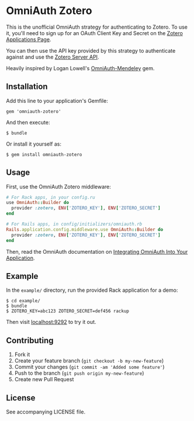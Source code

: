 # OmniAuth Zotero

This is the unofficial OmniAuth strategy for authenticating to Zotero. To
use it, you'll need to sign up for an OAuth Client Key and Secret
on the [Zotero Applications Page](https://www.zotero.org/oauth/apps).

You can then use the API key provided by this strategy to authenticate
against and use the
[Zotero Server API](https://www.zotero.org/support/dev/server_api/oauth).

Heavily inspired by Logan Lowell's
[OmniAuth-Mendeley](https://github.com/fractaloop/omniauth-mendeley) gem.

## Installation

Add this line to your application's Gemfile:

    gem 'omniauth-zotero'

And then execute:

    $ bundle

Or install it yourself as:

    $ gem install omniauth-zotero

## Usage

First, use the OmniAuth Zotero middleware:

```ruby
# For Rack apps, in your config.ru
use OmniAuth::Builder do
  provider :zotero, ENV['ZOTERO_KEY'], ENV['ZOTERO_SECRET']
end

# For Rails apps, in config/initializers/omniauth.rb
Rails.application.config.middleware.use OmniAuth::Builder do
  provider :zotero, ENV['ZOTERO_KEY'], ENV['ZOTERO_SECRET']
end
```

Then, read the OmniAuth documentation on
[Integrating OmniAuth Into Your Application](https://github.com/intridea/omniauth#integrating-omniauth-into-your-application).

## Example

In the `example/` directory, run the provided Rack application for a demo:

    $ cd example/
    $ bundle
    $ ZOTERO_KEY=abc123 ZOTERO_SECRET=def456 rackup

Then visit [localhost:9292](http://localhost:9292) to try it out.

## Contributing

1. Fork it
2. Create your feature branch (`git checkout -b my-new-feature`)
3. Commit your changes (`git commit -am 'Added some feature'`)
4. Push to the branch (`git push origin my-new-feature`)
5. Create new Pull Request

## License

See accompanying LICENSE file.
